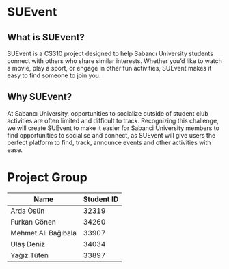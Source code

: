 # SUEvent
## What is SUEvent?
SUEvent is a CS310 project designed to help Sabancı University students connect with others who share similar interests. Whether you’d like to watch a movie, play a sport, or engage in other fun activities, SUEvent makes it easy to find someone to join you.

## Why SUEvent?
At Sabancı University, opportunities to socialize outside of student club activities are often limited and difficult to track. Recognizing this challenge, we will create SUEvent to make it easier for Sabanci University members to find opportunities to socialise and connect, as SUEvent will give users the perfect platform to find, track, announce events and other activities with ease.

# Project Group
| Name    | Student ID |
| -------- | ------- |
| Arda Ösün | 32319 |
| Furkan Gönen | 34260 |
| Mehmet Ali Bağıbala | 33907 |
| Ulaş Deniz | 34034 |
| Yağız Tüten | 33897 |
